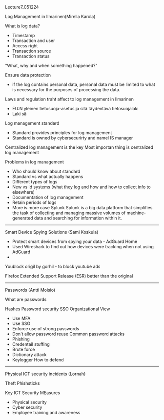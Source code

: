 Lecture7_051224

Log Management in Ilmarinen(Mirella Karola)

What is log data?
- Timestamp
- Transaction and user
- Access right
- Transaction source
- Transaction status

"What, why and when something happened?"

Ensure data protection 
- if the log contains personal data, personal data must be limited to what is necessary for the purposes of processing the data.

Laws and regulation traht affect to log management in Ilmarinen
- EU:N yleinen tietosuoja-asetus ja sitä täydentävä tietosuojalaki
- Laki sä

Log management standard
- Standard provides principles for log management
- Standard is owned by cybersecurirty and namel IS manager

Centralized log management is the key 
Most importan thing is centralized log management 

Problems in log management
- Who should know about standard
- Standard vs what actually happens
- Different types of logs
- New vs ld systems (what they log and how and how to collect info to elsewhere) 
- Documentation of log management
- Retain periods of logs 
- More is more case Splunk
Splunk is a big data platform that simplifies the task of collecting and managing massive volumes of machine-generated data and 
searching for information within it. 

---------------------------

Smart Device Spying Solutions (Sami Koskula)
- Protect smart devices from spying your data - AdGuard Home 
- Used Wireshark to find out how devices were tracking when not using AdGuard 
- 
Youblock origil by gorhil  - to block youtube ads

Firefox Extended Support Release (ESR) better than the original 

---------------------------------

Passwords (Antti Moisio)

What are passwords

Hashes
Password security
SSO
Organizational View
- Use MFA 
- Use SSO
- Enforce use of strong passwords 
- Don't allow password reuse
Common password attacks
- Phishing
- Credentail stuffing
- Brute force
- Dictionary attack
- Keylogger 
How to defend

----------------------------
 Physical ICT security incidents (Lornah)
 
 Theft 
 Phishsticks
 
 Key ICT Security MEasures
 - Physical security
 - Cyber security 
 - Employee training and awareness
 
 
